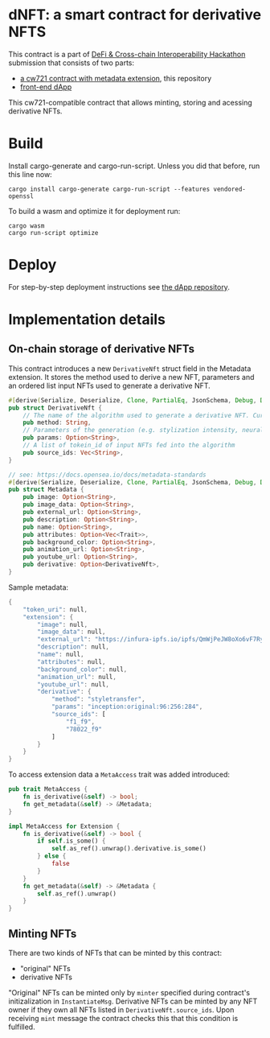 # dNFT: a smart contract for derivative NFTS


This contract is a part of [DeFi & Cross-chain Interoperability Hackathon](https://gitcoin.co/issue/terra-money/bounties/2/100026890) submission that consists of two parts:

- [a cw721 contract with metadata extension](https://github.com/akalmykov/dcw721-contract/), this repository
- [front-end dApp](https://github.com/akalmykov/dcw721-dapp/)

This cw721-compatible contract that allows minting, storing and acessing derivative NFTs.


# Build

Install cargo-generate and cargo-run-script. Unless you did that before, run this line now:

`cargo install cargo-generate cargo-run-script --features vendored-openssl `

To build a wasm and optimize it for deployment run:

```
cargo wasm
cargo run-script optimize
```
# Deploy

For step-by-step deployment instructions see [the dApp repository](https://github.com/akalmykov/dcw721-dapp/).

# Implementation details
## On-chain storage of derivative NFTs

This contract introduces a new `DerivativeNft` struct field in the Metadata extension. It stores the method used to derive a new NFT, parameters and an ordered list input NFTs used to generate a derivative NFT.

```rust
#[derive(Serialize, Deserialize, Clone, PartialEq, JsonSchema, Debug, Default)]
pub struct DerivativeNft {
    // The name of the algorithm used to generate a derivative NFT. Currently it can only be 'styletransfer'
    pub method: String, 
    // Parameters of the generation (e.g. stylization intensity, neural network model used, etc. )
    pub params: Option<String>, 
    // A list of tokein_id of input NFTs fed into the algorithm
    pub source_ids: Vec<String>, 
}

// see: https://docs.opensea.io/docs/metadata-standards
#[derive(Serialize, Deserialize, Clone, PartialEq, JsonSchema, Debug, Default)]
pub struct Metadata {
    pub image: Option<String>,
    pub image_data: Option<String>,
    pub external_url: Option<String>,
    pub description: Option<String>,
    pub name: Option<String>,
    pub attributes: Option<Vec<Trait>>,
    pub background_color: Option<String>,
    pub animation_url: Option<String>,
    pub youtube_url: Option<String>,
    pub derivative: Option<DerivativeNft>,
}

```

Sample metadata:
```rust
{
    "token_uri": null,
    "extension": {
        "image": null,
        "image_data": null,
        "external_url": "https://infura-ipfs.io/ipfs/QmWjPeJW8oXo6vF7Ry4zcyoaYa2q5qp6cEnGHEmqZRytkw",
        "description": null,
        "name": null,
        "attributes": null,
        "background_color": null,
        "animation_url": null,
        "youtube_url": null,
        "derivative": {
            "method": "styletransfer",
            "params": "inception:original:96:256:284",
            "source_ids": [
                "f1_f9",
                "78022_f9"
            ]
        }
    }
}
```

To access extension data a `MetaAccess` trait was added introduced:

```rust
pub trait MetaAccess {
    fn is_derivative(&self) -> bool;
    fn get_metadata(&self) -> &Metadata;
}

impl MetaAccess for Extension {
    fn is_derivative(&self) -> bool {
        if self.is_some() {
            self.as_ref().unwrap().derivative.is_some()
        } else {
            false
        }
    }
    fn get_metadata(&self) -> &Metadata {
        self.as_ref().unwrap()
    }
}

```
## Minting NFTs

There are two kinds of NFTs that can be minted by this contract:

- "original" NFTs
- derivative NFTs

"Original" NFTs can be minted only by `minter` specified during contract's initizalization in `InstantiateMsg`.
Derivative NFTs can be minted by any NFT owner if they own all NFTs listed in `DerivativeNft.source_ids`. Upon receiving `mint` message the contract checks this that this condition is fulfilled. 


